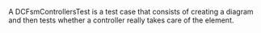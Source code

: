A DCFsmControllersTest is a test case that consists of creating a diagram and then tests whether a controller really takes care of the element.
